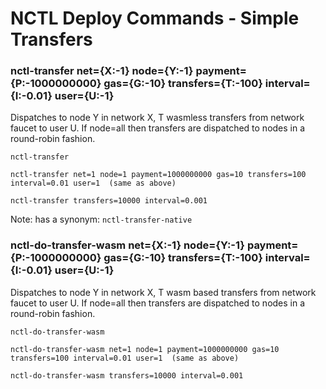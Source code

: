 # NCTL Deploy Commands - Simple Transfers

### nctl-transfer net={X:-1} node={Y:-1} payment={P:-1000000000} gas={G:-10} transfers={T:-100} interval={I:-0.01} user={U:-1}

Dispatches to node Y in network X, T wasmless transfers from network faucet to user U.  If node=all then transfers are dispatched to nodes in a round-robin fashion.

```
nctl-transfer

nctl-transfer net=1 node=1 payment=1000000000 gas=10 transfers=100 interval=0.01 user=1  (same as above)

nctl-transfer transfers=10000 interval=0.001
```

Note: has a synonym: `nctl-transfer-native`

### nctl-do-transfer-wasm net={X:-1} node={Y:-1} payment={P:-1000000000} gas={G:-10} transfers={T:-100} interval={I:-0.01} user={U:-1}

Dispatches to node Y in network X, T wasm based transfers from network faucet to user U.  If node=all then transfers are dispatched to nodes in a round-robin fashion.

```
nctl-do-transfer-wasm

nctl-do-transfer-wasm net=1 node=1 payment=1000000000 gas=10 transfers=100 interval=0.01 user=1  (same as above)

nctl-do-transfer-wasm transfers=10000 interval=0.001
```
